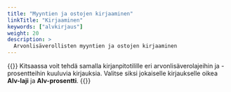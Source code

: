 ```yaml
---
title: "Myyntien ja ostojen kirjaaminen"
linkTitle: "Kirjaaminen"
keywords: ["alvkirjaus"]
weight: 20
description: >
  Arvonlisäverollisten myyntien ja ostojen kirjaaminen
---
```


{{<alert title="Alv-laji ratkaisee">}}
Kitsaassa voit tehdä samalla kirjanpitotilille eri arvonlisäverolajeihin ja -prosentteihin kuuluvia kirjauksia. Valitse siksi jokaiselle kirjaukselle oikea **Alv-laji** ja **Alv-prosentti**.
{{</alert>}}
